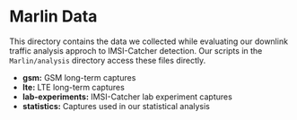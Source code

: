 # Marlin Data

This directory contains the data we collected while evaluating our downlink traffic analysis approch to IMSI-Catcher detection. Our scripts in the `Marlin/analysis` directory access these files directly.

* **gsm:** GSM long-term captures
* **lte:** LTE long-term captures
* **lab-experiments:** IMSI-Catcher lab experiment captures
* **statistics:** Captures used in our statistical analysis
